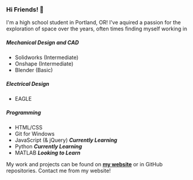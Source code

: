 ### Hi Friends! :tada:

I'm a high school student in Portland, OR! I've aquired a passion for the exploration of space over the years, often times finding myself working in

##### Mechanical Design and CAD
* Solidworks (Intermediate)
* Onshape (Intermediate)
* Blender (Basic)

##### Electrical Design
* EAGLE

##### Programming
* HTML/CSS
* Git for Windows
* JavaScript (& jQuery) **_Currently Learning_**
* Python **_Currently Learning_**
* MATLAB **_Looking to Learn_**


My work and projects can be found on [**my website**](https://marvinlin.me) or in GitHub repositories. Contact me from my website!
